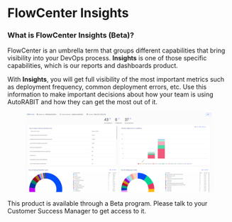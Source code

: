 # FlowCenter Insights

### What is FlowCenter Insights (Beta)?

FlowCenter is an umbrella term that groups different capabilities that bring visibility into your DevOps process. **Insights** is one of those specific capabilities, which is our reports and dashboards product.

With **Insights**, you will get full visibility of the most important metrics such as deployment frequency, common deployment errors, etc. Use this information to make important decisions about how your team is using AutoRABIT and how they can get the most out of it.

<figure><img src="../../../.gitbook/assets/image (5) (1) (1) (1) (1) (1) (1) (1) (1) (1) (1) (1) (1) (1) (1) (1) (1) (1) (1) (1) (1) (1) (1).png" alt="" width="563"><figcaption></figcaption></figure>

This product is available through a Beta program. Please talk to your Customer Success Manager to get access to it.
